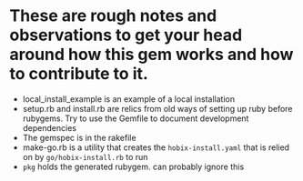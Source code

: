 # These are rough notes and observations to get your head around how this gem works and how to contribute to it. 

* local_install_example is an example of a local installation
* setup.rb and install.rb are relics from old ways of setting up ruby before rubygems. Try to use the Gemfile to document development dependencies
* The gemspec is in the rakefile
* make-go.rb is a utility that creates the `hobix-install.yaml` that is relied on by `go/hobix-install.rb` to run
* `pkg` holds the generated rubygem. can probably ignore this